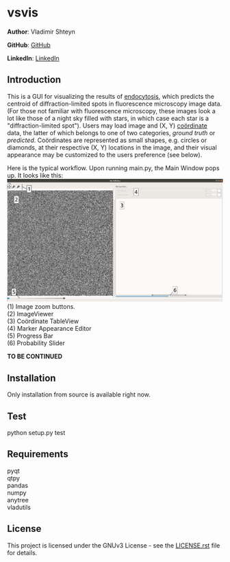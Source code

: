 vsvis
==================
**Author**: Vladimir Shteyn 

**GitHub**: [GitHub](https://github.com/mistervladimir)

**LinkedIn**: [LinkedIn](https://www.linkedin.com/in/vladimir-shteyn/)


Introduction
------------------
This is a GUI for visualizing the results of [endocytosis](https://github.com/MisterVladimir/endocytosis), which predicts the centroid of diffraction-limited spots in fluorescence microscopy image data. (For those not familiar with fluorescence microscopy, these images look a lot like those of a night sky filled with stars, in which case each star is a "diffraction-limited spot"). Users may load image and (X, Y) [coördinate](https://www.newyorker.com/culture/culture-desk/the-curse-of-the-diaeresis) data, the latter of which belongs to one of two categories, *ground truth* or *predicted*. Coördinates are represented as small shapes, e.g. circles or diamonds, at their respective (X, Y) locations in the image, and their visual appearance may be customized to the users preference (see below).

Here is the typical workflow. Upon running main.py, the Main Window pops up. It looks like this:
![startup_main_window](https://github.com/MisterVladimir/vsvis/blob/master/docs/images/VS_20190103%20-%20vsvis_screenshot_01_startup_numbered.png)
(1) Image zoom buttons.  
(2) ImageViewer  
(3) Coördinate TableView  
(4) Marker Appearance Editor  
(5) Progress Bar  
(6) Probability Slider

**TO BE CONTINUED**


Installation
------------------
Only installation from source is available right now.


Test
------------------
python setup.py test


Requirements
------------------
pyqt  
qtpy  
pandas  
numpy  
anytree  
vladutils  


License
------------------
This project is licensed under the GNUv3 License - see the
[LICENSE.rst](LICENSE.rst) file for details.
